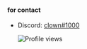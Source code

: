 <h4 align="left">for contact</h4>

 - Discord: [clown#1000](https://discord.com/users/959917961672531968)  
 
 
    ![Profile views](https://gpvc.arturio.dev/Arda-1337)
